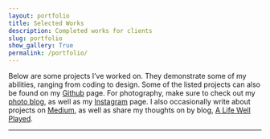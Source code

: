```yaml
---
layout: portfolio
title: Selected Works
description: Completed works for clients
slug: portfolio
show_gallery: True
permalink: /portfolio/
---
```


Below are some projects I’ve worked on. They demonstrate some of my abilities, ranging from coding to design. Some of the listed projects can also be found on my [Github](https://github.com/underlost/) page. For photography, make sure to check out my [photo blog](http://tyler.camera/), as well as my [Instagram](https://www.instagram.com/underlost/) page. I also occasionally write about projects on [Medium](https://medium.com/@underlost), as well as share my thoughts on by blog, [A Life Well Played](http://alifewellplayed.com).

---
